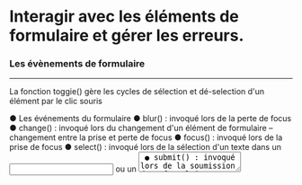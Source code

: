<!-- footer: Copyright 2017 © Glenn ROLLAND – Reproduction interdite -->
<!-- page_number : true -->

<link rel="stylesheet" href="../../assets/style.css" />

# Interagir avec les éléments de formulaire et gérer les erreurs.

### Les évènements de formulaire

<!-- 07/01 Document -->

----

La fonction toggie() gère les cycles de sélection et dé-selection d'un élément par le clic souris

●
 Les événements du formulaire
●
 blur() : invoqué lors de la perte de focus
●
 change() : invoqué lors du changement d'un élément
de formulaire
–
 changement entre la prise et perte de focus
●
 focus() : invoqué lors de la prise de focus
●
 select() : invoqué lors de la sélection d'un texte dans
un <input type='text'> ou un <textarea>
●
 submit() : invoqué lors de la soumission d'un
formulaire

focusin() : invoqué si un élément ou un de ses fils
gagne le focus

focusout() : invoqué si un élément ou un de ses fils
pert le focus
----

## Merci pour votre attention
